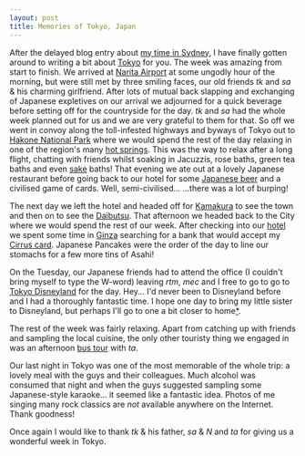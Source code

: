 ```yaml
---
layout: post
title: Memories of Tokyo, Japan
---
```


After the delayed blog entry about [my time in
Sydney](/blog//2001/06/21/blog-entry-for-thu-21-jun-2001-09-21-11-utc/), I have
finally gotten around to writing a bit about <a
href="http://www.jnto.go.jp/english/regions/kanto/tokyo/index.html">Tokyo</a>
for you. The week was amazing from start to finish. We arrived at <a
href="http://www.narita-airport.or.jp/">Narita Airport</a> at some ungodly hour
of the morning, but were still met by three smiling faces, our old friends
<i>tk</i> and <i>sa</i> &amp; his charming girlfriend. After lots of mutual back
slapping and exchanging of Japanese expletives on our arrival we adjourned for a
quick beverage before setting off for the countryside for the day. <i>tk</i> and
<i>sa</i> had the whole week planned out for us and we are very grateful to them
for that. So off we went in convoy along the toll-infested highways and byways
of Tokyo out to <a
href="http://www.kankou.hakone.kanagawa.jp/index_e.html">Hakone National
Park</a> where we would spend the rest of the day relaxing in one of the
region's many <a href="http://www.outdoorjapan.com/section-onsen.html">hot
springs</a>. This was the way to relax after a long flight, chatting with
friends whilst soaking in Jacuzzis, rose baths, green tea baths and even <a
href="http://www.sake.nu/">sake</a> baths! That evening we ate out at a lovely
Japanese restaurant before going back to our hotel for some <a
href="http://www.asahibeer.co.uk/">Japanese beer</a> and a civilised game of
cards. Well, semi-civilised... ...there was a lot of burping!

The next day we left the hotel and headed off for <a
href="http://www.city.kamakura.kanagawa.jp/english/">Kamakura</a> to see the
town and then on to see the <a
href="http://www.city.kamakura.kanagawa.jp/english/stroll/scene/kotokuin.htm">Daibutsu</a>.
That afternoon we headed back to the City where we would spend the rest of our
week. After checking into our <a
href="http://www.hotelurashima.co.jp/">hotel</a> we spent some time in <a
href="http://www.jnto.go.jp/english/regions/kanto/tokyo/1309.html">Ginza</a>
searching for a bank that would accept my <a
href="http://www.direct.hsbc.co.uk/access-your-money-abroad/">Cirrus card</a>.
Japanese Pancakes were the order of the day to line our stomachs for a few more
tins of Asahi!

On the Tuesday, our Japanese friends had to attend the office (I couldn't bring
myself to type the W-word) leaving <i>rtm</i>, <i>mec</i> and I free to go to go
to <a href="http://www.tokyodisneyland.co.jp/index_e.html">Tokyo Disneyland</a>
for the day. Hey... I'd never been to Disneyland before and I had a thoroughly
fantastic time. I hope one day to bring my little sister to Disneyland, but
perhaps I'll go to one a bit closer to home<a
href="http://2000.disneylandparis.com/uk/introduction.htm">*</a>.

The rest of the week was fairly relaxing. Apart from catching up with friends
and sampling the local cuisine, the only other touristy thing we engaged in was
an afternoon <a href="http://www.hatobus.co.jp/english/tour/302.html">bus
tour</a> with <i>ta</i>.

Our last night in Tokyo was one of the most memorable of the whole trip: a
lovely meal with the guys and their colleagues. Much alcohol was consumed that
night and when the guys suggested sampling some Japanese-style karaoke... it
seemed like a fantastic idea. Photos of me singing many rock classics are
<em>not</em> available anywhere on the Internet. Thank goodness!

Once again I would like to thank <i>tk</i> &amp; his father, <i>sa</i> &amp;
<i>N</i> and <i>ta</i> for giving us a wonderful week in Tokyo.
          
